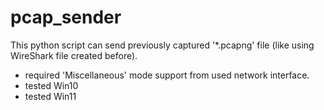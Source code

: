# pcap_sender
This python script can send previously captured '*.pcapng' file (like using WireShark file created before).

- required 'Miscellaneous' mode support from used network interface.
- tested  Win10 <Passed> 
- tested  Win11 <Passed>
